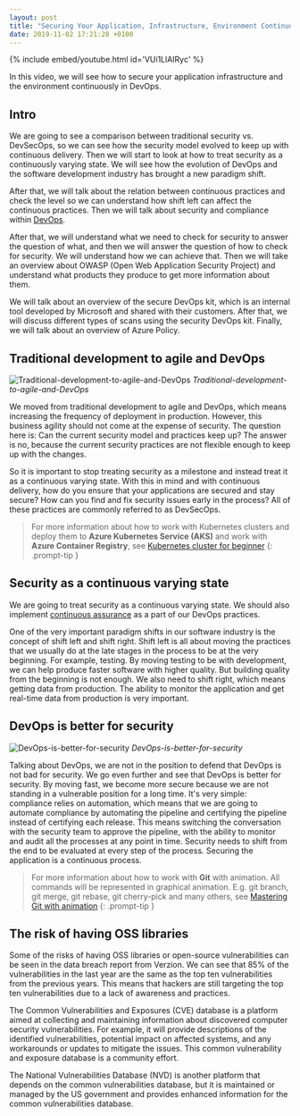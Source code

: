 ```yaml
---
layout: post
title: "Securing Your Application, Infrastructure, Environment Continuously in DevOps"
date: 2019-11-02 17:21:28 +0100
---
```


{% include embed/youtube.html id='VUi1LlAIRyc' %}

In this video, we will see how to secure your application infrastructure and the environment continuously in DevOps.

## Intro 

We are going to see a comparison between traditional security vs. DevSecOps, so we can see how the security model evolved to keep up with continuous delivery. Then we will start to look at how to treat security as a continuously varying state. We will see how the evolution of DevOps and the software development industry has brought a new paradigm shift. 

After that, we will talk about the relation between continuous practices and check the level so we can understand how shift left can affect the continuous practices. Then we will talk about security and compliance within [DevOps](https://azure.microsoft.com/en-in/services/devops/). 

After that, we will understand what we need to check for security to answer the question of what, and then we will answer the question of how to check for security. We will understand how we can achieve that. Then we will take an overview about OWASP (Open Web Application Security Project) and understand what products they produce to get more information about them. 

We will talk about an overview of the secure DevOps kit, which is an internal tool developed by Microsoft and shared with their customers. After that, we will discuss different types of scans using the security DevOps kit. Finally, we will talk about an overview of Azure Policy.

## Traditional development to agile and DevOps 

![Traditional-development-to-agile-and-DevOps](/assets/images/2019/11/Traditional-development-to-agile-and-DevOps-1024x544.png)
*Traditional-development-to-agile-and-DevOps*

We moved from traditional development to agile and DevOps, which means increasing the frequency of deployment in production. However, this business agility should not come at the expense of security. The question here is: Can the current security model and practices keep up? The answer is no, because the current security practices are not flexible enough to keep up with the changes. 

So it is important to stop treating security as a milestone and instead treat it as a continuous varying state. With this in mind and with continuous delivery, how do you ensure that your applications are secured and stay secure? How can you find and fix security issues early in the process? All of these practices are commonly referred to as DevSecOps.

>For more information about how to work with Kubernetes clusters and deploy them to **Azure Kubernetes Service (AKS)** and work with **Azure Container Registry**, see [Kubernetes cluster for beginner](https://mohamedradwan-devops.github.io/posts/getting-started-with-kubernetes-cluster-ci-cd-for-azure-kubernetes-service/)
{: .prompt-tip }

## Security as a continuous varying state 

We are going to treat security as a continuous varying state. We should also implement [continuous assurance](https://azsk.azurewebsites.net/04-Continous-Assurance/Readme.html) as a part of our DevOps practices. 

One of the very important paradigm shifts in our software industry is the concept of shift left and shift right. Shift left is all about moving the practices that we usually do at the late stages in the process to be at the very beginning. For example, testing. By moving testing to be with development, we can help produce faster software with higher quality. But building quality from the beginning is not enough. We also need to shift right, which means getting data from production. The ability to monitor the application and get real-time data from production is very important.

## DevOps is better for security

![DevOps-is-better-for-security](/assets/images/2019/11/DevOps-is-better-for-security-1024x547.png)
*DevOps-is-better-for-security*

Talking about DevOps, we are not in the position to defend that DevOps is not bad for security. We go even further and see that DevOps is better for security. By moving fast, we become more secure because we are not standing in a vulnerable position for a long time. It's very simple: compliance relies on automation, which means that we are going to automate compliance by automating the pipeline and certifying the pipeline instead of certifying each release. This means switching the conversation with the security team to approve the pipeline, with the ability to monitor and audit all the processes at any point in time. Security needs to shift from the end to be evaluated at every step of the process. Securing the application is a continuous process.

>For more information about how to work with **Git** with animation. All commands will be represented in graphical animation. E.g. git branch, git merge, git rebase, git cherry-pick and many others, see [Mastering Git with animation](https://mohamedradwan-devops.github.io/posts/mastering-git-from-beginner-to-advanced-step-by-step-with-graphical-animation-commands/)
{: .prompt-tip }

## The risk of having OSS libraries 
Some of the risks of having OSS libraries or open-source vulnerabilities can be seen in the data breach report from Verzion. We can see that 85% of the vulnerabilities in the last year are the same as the top ten vulnerabilities from the previous years. This means that hackers are still targeting the top ten vulnerabilities due to a lack of awareness and practices.

The Common Vulnerabilities and Exposures (CVE) database is a platform aimed at collecting and maintaining information about discovered computer security vulnerabilities. For example, it will provide descriptions of the identified vulnerabilities, potential impact on affected systems, and any workarounds or updates to mitigate the issues. This common vulnerability and exposure database is a community effort.

The National Vulnerabilities Database (NVD) is another platform that depends on the common vulnerabilities database, but it is maintained or managed by the US government and provides enhanced information for the common vulnerabilities database.
